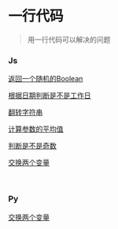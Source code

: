 # 一行代码

> 用一行代码可以解决的问题



### Js

[返回一个随机的Boolean](./Js/randomBoolean.js)

[根据日期判断是不是工作日](./Js/isWeekday.js)

[翻转字符串](./Js/reverse.js)

[计算参数的平均值](./Js/avarage.js)

[判断是不是奇数](./Js/isEven.js)

[交换两个变量](swap_virable.js)

<br>



### Py

[交换两个变量](./py/swap-virable.py)

